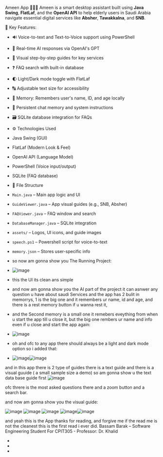 Ameen App 🧕🇸🇦
Ameen is a smart desktop assistant built using **Java Swing**, **FlatLaf**, and the **OpenAI API** to help elderly users in Saudi Arabia navigate essential digital services like **Absher**, **Tawakkalna**, and **SNB**.

🎯 Key Features:

- 🔊 Voice-to-text  and Text-to-Voice support using PowerShell
- 💬 Real-time AI responses via OpenAI's GPT
- 📖 Visual step-by-step guides for key services
- ❓ FAQ search with built-in database
- 🌓 Light/Dark mode toggle with FlatLaf
- 🔠 Adjustable text size for accessibility
- 💾 Memory: Remembers user's name, ID, and age locally
- 🧠 Persistent chat memory and system instructions
- 🗃️ SQLite database integration for FAQs

- ⚙️ Technologies Used

- Java Swing (GUI)
- FlatLaf (Modern Look & Feel)
- OpenAI API (Language Model)
- PowerShell (Voice input/output)
- SQLite (FAQ database)

- 📁 File Structure

- `Main.java` – Main app logic and UI
- `GuideViewer.java` – App visual guides (e.g., SNB, Absher)
- `FAQViewer.java` – FAQ window and search
- `DatabaseManager.java` – SQLite integration
- `assets/` – Logos, UI icons, and guide images
- `speech.ps1` – Powershell script for voice-to-text
- `memory.json` – Stores user-specific info

- so now am gonna show you The Running Project:
- ![image](https://github.com/user-attachments/assets/149652bf-7060-4f60-bf92-2183d91876be)
- this the UI its clean ans simple

- and now am gonna show you the AI part of the project it can asnwer any question u have about saudi Services and the app has 2 bulit in memorrys, 1 is the big one and it remembers ur name, id and age, and there is a rest memory button  if u wanna rest it,
- and the Second memory is a small one it remebers eveything from when u start the app till u close it, but the big one rembers ur name and info even if u close and start the app again:
- ![image](https://github.com/user-attachments/assets/6dabc568-d4d0-487e-bb2c-7a891e606bd5)

- oh and ofc to any app there should always be a light and dark mode option so i added that:
- ![image](https://github.com/user-attachments/assets/e084f935-323a-45a9-8f9e-5a0701908a79)![image](https://github.com/user-attachments/assets/cb69e7c5-510d-4468-b771-26dfda833f3b)


and in this app there is 2 type of guides there is a text guide and there is a visual guuide ( a small sample size a demo)
so am gonna show u the text data base guide first
![image](https://github.com/user-attachments/assets/fe9a3cfe-0bbe-4d0c-b3d1-65f504ea93c0)

ofc threre is the most asked questions there and a zoom button and a search bar.



and now am gonna show you the visual guide:

![image](https://github.com/user-attachments/assets/b5c3b529-1540-4610-8265-d250de6af194)
![image](https://github.com/user-attachments/assets/1a137ad5-aaff-42f4-a9f8-2a7ab47b1a05)
![image](https://github.com/user-attachments/assets/3b3a427e-e7ee-4936-90cb-935e1d905482)
![image](https://github.com/user-attachments/assets/d87187ca-f983-48ac-901b-52afa278f24b)![image](https://github.com/user-attachments/assets/1b35bc78-b0f6-4b71-b5d2-14b7e1dc28f3)





and yeah this is the App thanks for reading, and forgive me if the read me is not the cleanest this is the first read i ever did.
Bassam Barak – Software Engineering Student 
For CPIT305 - Professor: Dr. Khalid








- 

- 
- 

